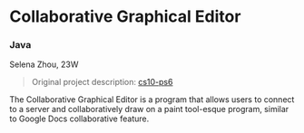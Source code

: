 # Collaborative Graphical Editor
### Java
Selena Zhou, 23W
> Original project description: [cs10-ps6](https://www.cs.dartmouth.edu/~tjp/cs10/PS-6.html)

The Collaborative Graphical Editor is a program that allows users to connect to a server and collaboratively draw on a paint tool-esque program, similar to Google Docs collaborative feature.

